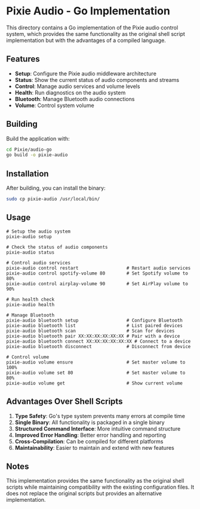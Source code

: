 # Pixie Audio - Go Implementation

This directory contains a Go implementation of the Pixie audio control system, which provides the same functionality as the original shell script implementation but with the advantages of a compiled language.

## Features

- **Setup**: Configure the Pixie audio middleware architecture
- **Status**: Show the current status of audio components and streams
- **Control**: Manage audio services and volume levels
- **Health**: Run diagnostics on the audio system
- **Bluetooth**: Manage Bluetooth audio connections
- **Volume**: Control system volume

## Building

Build the application with:

```bash
cd Pixie/audio-go
go build -o pixie-audio
```

## Installation

After building, you can install the binary:

```bash
sudo cp pixie-audio /usr/local/bin/
```

## Usage

```
# Setup the audio system
pixie-audio setup

# Check the status of audio components
pixie-audio status

# Control audio services
pixie-audio control restart                  # Restart audio services
pixie-audio control spotify-volume 80        # Set Spotify volume to 80%
pixie-audio control airplay-volume 90        # Set AirPlay volume to 90%

# Run health check
pixie-audio health

# Manage Bluetooth
pixie-audio bluetooth setup                  # Configure Bluetooth
pixie-audio bluetooth list                   # List paired devices
pixie-audio bluetooth scan                   # Scan for devices
pixie-audio bluetooth pair XX:XX:XX:XX:XX:XX # Pair with a device
pixie-audio bluetooth connect XX:XX:XX:XX:XX:XX # Connect to a device
pixie-audio bluetooth disconnect             # Disconnect from device

# Control volume
pixie-audio volume ensure                    # Set master volume to 100%
pixie-audio volume set 80                    # Set master volume to 80%
pixie-audio volume get                       # Show current volume
```

## Advantages Over Shell Scripts

1. **Type Safety**: Go's type system prevents many errors at compile time
2. **Single Binary**: All functionality is packaged in a single binary
3. **Structured Command Interface**: More intuitive command structure
4. **Improved Error Handling**: Better error handling and reporting
5. **Cross-Compilation**: Can be compiled for different platforms
6. **Maintainability**: Easier to maintain and extend with new features

## Notes

This implementation provides the same functionality as the original shell scripts while maintaining compatibility with the existing configuration files. It does not replace the original scripts but provides an alternative implementation. 